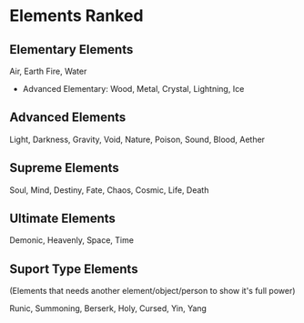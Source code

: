# Elements Ranked

## Elementary Elements

Air, Earth Fire, Water

 - Advanced Elementary: 
    Wood, Metal, Crystal, Lightning,  Ice

## Advanced Elements

Light, Darkness, Gravity, Void, Nature, Poison, Sound, Blood, Aether

## Supreme Elements

Soul, Mind, Destiny, Fate, Chaos, Cosmic, Life, Death

## Ultimate Elements

Demonic, Heavenly, Space, Time


## Suport Type Elements

(Elements that needs another element/object/person to show it's full power)

Runic, Summoning, Berserk, Holy, Cursed, Yin, Yang